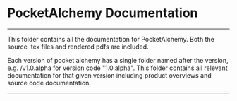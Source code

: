 # PocketAlchemy Documentation

---

This folder contains all the documentation for PocketAlchemy. Both the source .tex files and rendered pdfs are included.

Each version of pocket alchemy has a single folder named after the version, e.g. /v1.0.alpha for version code "1.0.alpha". This folder contains all relevant documentation for that given version including product overviews and source code documentation.

---